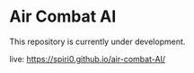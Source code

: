 # Air Combat AI

This repository is currently under development.

live: https://spiri0.github.io/air-combat-AI/
